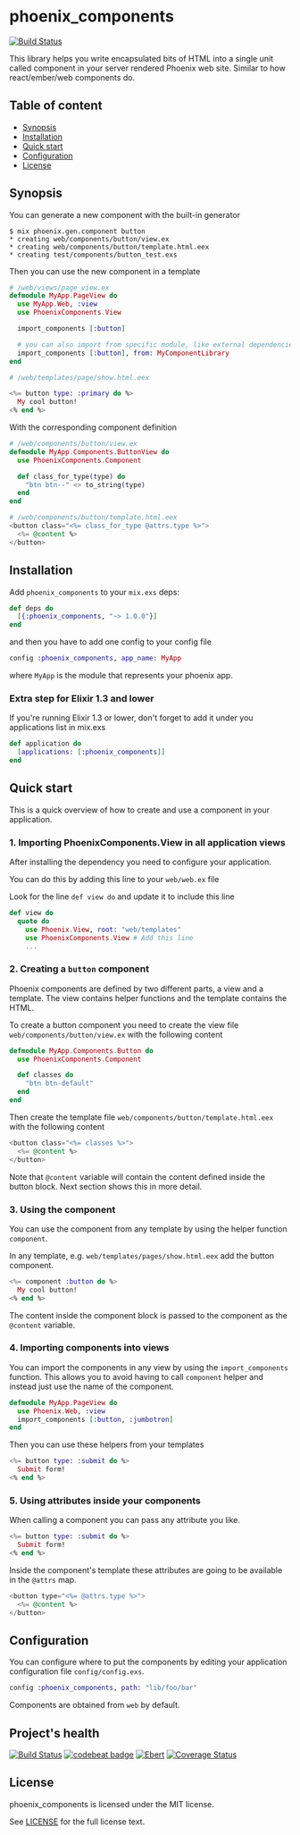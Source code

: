 # phoenix_components

[![Build Status](https://travis-ci.org/san650/phoenix_components.svg?branch=master)](https://travis-ci.org/san650/phoenix_components)

This library helps you write encapsulated bits of HTML into a single unit called
component in your server rendered Phoenix web site. Similar to how
react/ember/web components do.

## Table of content

* [Synopsis](#synopsis)
* [Installation](#installation)
* [Quick start](#quickstart)
* [Configuration](#configuration)
* [License](#license)

## Synopsis

You can generate a new component with the built-in generator

```
$ mix phoenix.gen.component button
* creating web/components/button/view.ex
* creating web/components/button/template.html.eex
* creating test/components/button_test.exs
```

Then you can use the new component in a template

```ex
# /web/views/page_view.ex
defmodule MyApp.PageView do
  use MyApp.Web, :view
  use PhoenixComponents.View

  import_components [:button]

  # you can also import from specific module, like external dependencies
  import_components [:button], from: MyComponentLibrary
end
```

```eex
# /web/templates/page/show.html.eex

<%= button type: :primary do %>
  My cool button!
<% end %>
```

With the corresponding component definition

```ex
# /web/components/button/view.ex
defmodule MyApp.Components.ButtonView do
  use PhoenixComponents.Component

  def class_for_type(type) do
    "btn btn--" <> to_string(type)
  end
end
```

```eex
# /web/components/button/template.html.eex
<button class="<%= class_for_type @attrs.type %>">
  <%= @content %>
</button>
```

## Installation

Add `phoenix_components` to your `mix.exs` deps:

```elixir
def deps do
  [{:phoenix_components, "~> 1.0.0"}]
end
```

and then you have to add one config to your config file

```elixir
config :phoenix_components, app_name: MyApp
```

where `MyApp` is the module that represents your phoenix app.

### Extra step for Elixir 1.3 and lower

If you're running Elixir 1.3 or lower, don't forget to add it under you
applications list in mix.exs

```ex
def application do
  [applications: [:phoenix_components]]
end
```

## Quick start

This is a quick overview of how to create and use a component in your
application.

### 1. Importing PhoenixComponents.View in all application views

After installing the dependency you need to configure your application.

You can do this by adding this line to your `web/web.ex` file

Look for the line `def view do` and update it to include this line

```ex
def view do
  quote do
    use Phoenix.View, root: "web/templates"
    use PhoenixComponents.View # Add this line
    ...
```

### 2. Creating a `button` component

Phoenix components are defined by two different parts, a view and a template.
The view contains helper functions and the template contains the HTML.

To create a button component you need to create the view file
`web/components/button/view.ex` with the following content

```ex
defmodule MyApp.Components.Button do
  use PhoenixComponents.Component

  def classes do
    "btn btn-default"
  end
end
```

Then create the template file `web/components/button/template.html.eex` with the
following content

```eex
<button class="<%= classes %>">
  <%= @content %>
</button>
```

Note that `@content` variable will contain the content defined inside the button
block. Next section shows this in more detail.

### 3. Using the component

You can use the component from any template by using the helper function
`component`.

In any template, e.g. `web/templates/pages/show.html.eex` add the button
component.

```eex
<%= component :button do %>
  My cool button!
<% end %>
```

The content inside the component block is passed to the component as the
`@content` variable.

### 4. Importing components into views

You can import the components in any view by using the `import_components`
function. This allows you to avoid having to call `component` helper and instead
just use the name of the component.

```eex
defmodule MyApp.PageView do
  use Phoenix.Web, :view
  import_components [:button, :jumbotron]
end
```

Then you can use these helpers from your templates

```eex
<%= button type: :submit do %>
  Submit form!
<% end %>
```

### 5. Using attributes inside your components

When calling a component you can pass any attribute you like.

```eex
<%= button type: :submit do %>
  Submit form!
<% end %>
```

Inside the component's template these attributes are going to be available in
the `@attrs` map.

```eex
<button type="<%= @attrs.type %>">
  <%= @content %>
</button>
```

## Configuration

You can configure where to put the components by editing your application
configuration file `config/config.exs`.

```ex
config :phoenix_components, path: "lib/foo/bar"
```

Components are obtained from `web` by default.

## Project's health

[![Build Status](https://travis-ci.org/san650/phoenix_components.svg?branch=master)](https://travis-ci.org/san650/phoenix_components)
[![codebeat badge](https://codebeat.co/badges/135fa334-d08a-4b0a-8bc5-1ae5ea0c939a)](https://codebeat.co/projects/github-com-san650-phoenix_components-master)
[![Ebert](https://ebertapp.io/github/san650/phoenix_components.svg)](https://ebertapp.io/github/san650/phoenix_components)
[![Coverage Status](https://coveralls.io/repos/github/san650/phoenix_components/badge.svg?branch=master)](https://coveralls.io/github/san650/phoenix_components?branch=master)

## License

phoenix_components is licensed under the MIT license.

See [LICENSE](./LICENSE) for the full license text.
